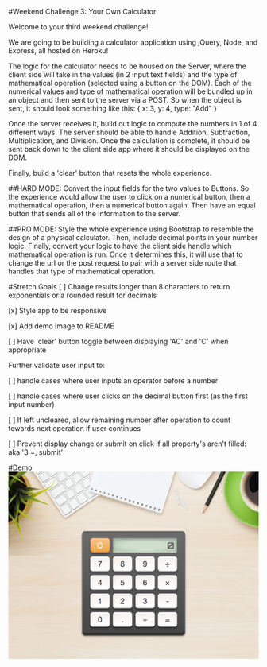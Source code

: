#Weekend Challenge 3: Your Own Calculator

Welcome to your third weekend challenge!

We are going to be building a calculator application using jQuery, Node, and Express, all hosted on Heroku!

The logic for the calculator needs to be housed on the Server, where the client side will take in the values (in 2 input text fields) and the type of mathematical operation (selected using a button on the DOM). Each of the numerical values and type of mathematical operation will be bundled up in an object and then sent to the server via a POST. So when the object is sent, it should look something like this:
{
   x: 3,
   y: 4,
   type: "Add"
}

Once the server receives it, build out logic to compute the numbers in 1 of 4 different ways. The server should be able to handle Addition, Subtraction, Multiplication, and Division. Once the calculation is complete, it should be sent back down to the client side app where it should be displayed on the DOM.

Finally, build a 'clear' button that resets the whole experience.

##HARD MODE:
Convert the input fields for the two values to Buttons. So the experience would allow the user to click on a numerical button, then a mathematical operation, then a numerical button again. Then have an equal button that sends all of the information to the server.

##PRO MODE:
Style the whole experience using Bootstrap to resemble the design of a physical calculator. Then, include decimal points in your number logic. Finally, convert your logic to have the client side handle which mathematical operation is run. Once it determines this, it will use that to change the url or the post request to pair with a server side route that handles that type of mathematical operation.

#Stretch Goals
[ ] Change results longer than 8 characters to return exponentials or a rounded result for decimals

[x] Style app to be responsive

[x] Add demo image to README

[ ] Have 'clear' button toggle between displaying 'AC' and 'C' when appropriate

Further validate user input to:

   [ ] handle cases where user inputs an operator before a number

   [ ] handle cases where user clicks on the decimal button first (as the first input number)

   [ ] If left uncleared, allow remaining number after operation to count towards next operation if user continues
   
   [ ] Prevent display change or submit on click if all property's aren't filled: aka '3 =, submit'

#Demo
![Demo](public/images/demo.png?raw=true "Demo")
